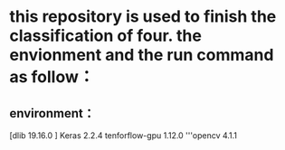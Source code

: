 # this repository is used to finish the classification of four. the envionment and the run command as follow：


## environment：
   [dlib 19.16.0 ]
    Keras 2.2.4
   tenforflow-gpu 1.12.0
   '''opencv 4.1.1
    
